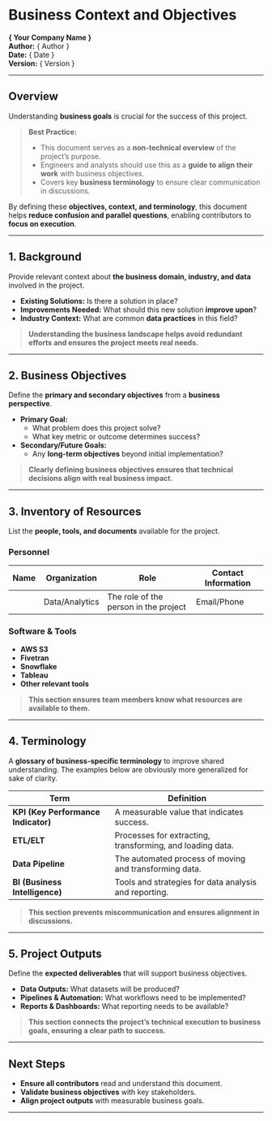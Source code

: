 # Business Context and Objectives  
**{ Your Company Name }**  
**Author:** { Author }  
**Date:** { Date }  
**Version:** { Version }  

---

## Overview  
Understanding **business goals** is crucial for the success of this project.  

> **Best Practice:**  
> - This document serves as a **non-technical overview** of the project’s purpose.  
> - Engineers and analysts should use this as a **guide to align their work** with business objectives.  
> - Covers key **business terminology** to ensure clear communication in discussions.  

By defining these **objectives, context, and terminology**, this document helps **reduce confusion and parallel questions**, enabling contributors to **focus on execution**.  

---

## 1. Background  
Provide relevant context about **the business domain, industry, and data** involved in the project.  

- **Existing Solutions:** Is there a solution in place?  
- **Improvements Needed:** What should this new solution **improve upon**?  
- **Industry Context:** What are common **data practices** in this field?  

> **Understanding the business landscape helps avoid redundant efforts and ensures the project meets real needs.**  

---

## 2. Business Objectives  
Define the **primary and secondary objectives** from a **business perspective**.  

- **Primary Goal:**  
  - What problem does this project solve?  
  - What key metric or outcome determines success?  
- **Secondary/Future Goals:**  
  - Any **long-term objectives** beyond initial implementation?  

> **Clearly defining business objectives ensures that technical decisions align with real business impact.**  

---

## 3. Inventory of Resources  
List the **people, tools, and documents** available for the project.  

### **Personnel**  
| **Name** | **Organization** | **Role** | **Contact Information** |
|------|--------------|----------------------------------|---------------------|
|      | Data/Analytics | The role of the person in the project | Email/Phone |

### **Software & Tools**  
- **AWS S3**  
- **Fivetran**  
- **Snowflake**  
- **Tableau**  
- **Other relevant tools**  

> **This section ensures team members know what resources are available to them.**  

---

## 4. Terminology  
A **glossary of business-specific terminology** to improve shared understanding. The examples below are obviously more generalized for sake of clarity. 

| **Term** | **Definition** |
|---------|--------------|
| **KPI (Key Performance Indicator)** | A measurable value that indicates success. |
| **ETL/ELT** | Processes for extracting, transforming, and loading data. |
| **Data Pipeline** | The automated process of moving and transforming data. |
| **BI (Business Intelligence)** | Tools and strategies for data analysis and reporting. |

> **This section prevents miscommunication and ensures alignment in discussions.**  

---

## 5. Project Outputs  
Define the **expected deliverables** that will support business objectives.  

- **Data Outputs:** What datasets will be produced?  
- **Pipelines & Automation:** What workflows need to be implemented?  
- **Reports & Dashboards:** What reporting needs to be available?  

> **This section connects the project’s **technical execution** to **business goals**, ensuring a clear path to success.**  

---

## Next Steps  
- **Ensure all contributors** read and understand this document.  
- **Validate business objectives** with key stakeholders.  
- **Align project outputs** with measurable business goals.  

---

